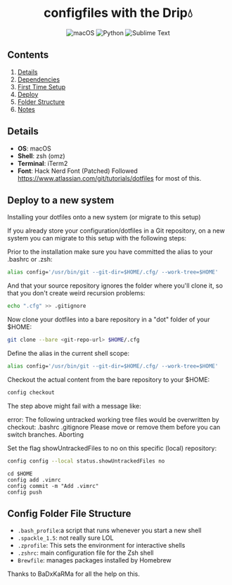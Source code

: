 <div align="center">
    <h1>configfiles with the Drip💧</h1>

![macOS](https://img.shields.io/badge/mac%20os-000000?style=for-the-badge&logo=macos&logoColor=F0F0F0)
![Python](https://img.shields.io/badge/python-3670A0?style=for-the-badge&logo=python&logoColor=ffdd54)
![Sublime Text](https://img.shields.io/badge/sublime_text-%23575757.svg?style=for-the-badge&logo=sublime-text&logoColor=important)

</div>

## Contents

1. [Details](#details)
1. [Dependencies](#dependencies)
1. [First Time Setup](#firsttime)
1. [Deploy](#deploy)
1. [Folder Structure](#folderStructure)
1. [Notes](#notes)

<a name="details"></a>

## Details

- **OS**: macOS
- **Shell**: zsh (omz)
- **Terminal**: iTerm2
- **Font**: Hack Nerd Font (Patched)
Followed https://www.atlassian.com/git/tutorials/dotfiles for most of this.

<a name="firsttime"></a>

## Deploy to a new system

Installing your dotfiles onto a new system (or migrate to this setup)

If you already store your configuration/dotfiles in a Git repository, on a new system you can migrate to this setup with the following steps:

Prior to the installation make sure you have committed the alias to your .bashrc or .zsh:
```bash
alias config='/usr/bin/git --git-dir=$HOME/.cfg/ --work-tree=$HOME'
```
And that your source repository ignores the folder where you'll clone it, so that you don't create weird recursion problems:
```bash
echo ".cfg" >> .gitignore
```
Now clone your dotfiles into a bare repository in a "dot" folder of your $HOME:
```bash
git clone --bare <git-repo-url> $HOME/.cfg
```
Define the alias in the current shell scope:
```bash
alias config='/usr/bin/git --git-dir=$HOME/.cfg/ --work-tree=$HOME'
```
Checkout the actual content from the bare repository to your $HOME:
```bash
config checkout

```
The step above might fail with a message like:

error: The following untracked working tree files would be overwritten by checkout:
    .bashrc
    .gitignore
Please move or remove them before you can switch branches.
Aborting

Set the flag showUntrackedFiles to no on this specific (local) repository:
```bash
config config --local status.showUntrackedFiles no
```

```
cd $HOME
config add .vimrc
config commit -m "Add .vimrc"
config push
```

## Config Folder File Structure

- `.bash_profile`:a script that runs whenever you start a new shell  
- `.spackle_1.5`: not really sure LOL
- `.zprofile`: This sets the environment for interactive shells
- `.zshrc`: main configuration file for the Zsh shell
- `Brewfile`: manages packages installed by Homebrew

Thanks to BaDxKaRMa for all the help on this. 